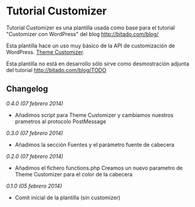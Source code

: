# Tutorial Customizer

Tutorial Customizer es una plantilla usada como base para el tutorial "Customizer con WordPress" del blog http://bitado.com/blog/

Esta plantilla hace un uso muy básico de la API de customización de WordPress. [Theme Customizer](https://codex.wordpress.org/Theme_Customization_API).

Esta plantilla no está en desarrollo sólo sirve como desmostración adjunta del tutorial http://bitado.com/blog/TODO

## Changelog

_0.4.0 (07 febrero 2014)_

* Añadimos script para Theme Customizer y cambiamos nuestros prametros al protocolo PostMessage

_0.3.0 (07 febrero 2014)_

* Añadimos la sección Fuentes y el parámetro fuente de cabecera

_0.2.0 (07 febrero 2014)_

* Añadimos el fichero functions.php Creamos un nuevo parametro de Theme Customizer para el color de la cabecera

_0.1.0 (05 febrero 2014)_

* Comit inicial de la plantilla (sin customizer)
